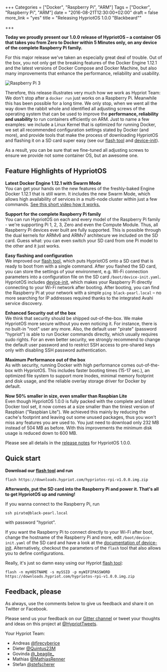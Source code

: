 +++
Categories = ["Docker", "Raspberry Pi", "ARM"]
Tags = ["Docker", "Raspberry Pi", "ARM"]
date = "2016-08-21T12:30:00+02:00"
draft = false
more_link = "yes"
title = "Releasing HypriotOS 1.0.0 \"Blackbeard\""

+++

**Today we proudly present our 1.0.0 release of HypriotOS – a container OS that takes you from Zero to Docker within 5 Minutes only, on any device of the complete Raspberry Pi family.**

For this major release we've taken an especially great deal of trouble. Out of the box, you not only get the breaking features of the Docker Engine 1.12.1 and the latest versions of Docker Compose and Docker Machine, but also many improvements that enhance the performance, reliability and usability.

![Raspberry Pi 3](/images/release-1-0/docker_pirate.jpg)

<!--more-->


Therefore, this release illustrates very much how we work as Hypriot Team: We don't stop after a `docker run` just works on a Raspberry Pi. Meanwhile this has been possible for a long time. We only stop, when we went all the way down the rabbit whole and identified all adjusting screws of the operating system that can be used to improve the **performance, reliability and usability** to run containers efficiently on ARM. Just to name a few examples: we include a Linux Kernel that is optimized for running Docker, we set all recommended configuration settings stated by Docker (and more), and provide tools that make the process of downloading HypriotOS and flashing it on a SD card super easy (see our [flash tool](https://github.com/hypriot/flash) and [device-init](https://github.com/hypriot/device-init)).

As a result, you can be sure that we fine-tuned all adjusting screws to ensure we provide not some container OS, but an awesome one.


## Feature Highlights of HypriotOS

**Latest Docker Engine 1.12.1 with Swarm Mode** </br>
You can get your hands on the new features of the freshly-baked Engine Docker 1.12.1 that is still warm. It includes the new Swarm Mode, which allows high availability of services in a multi-node cluster within just a few commands.
[See this short video how it works.](https://blog.docker.com/2016/07/swarm-mode-on-a-raspberry-pi-cluster/)

**Support for the complete Raspberry Pi family** </br>
You can run HypriotOS on each and every model of the Raspberry Pi family - we're supporting Pi 1, 2, 3, Zero and even the Compute Module. Thus, all Raspberry Pi devices ever built are fully supported. This is possible through the dual kernels for ARMv6 and ARMv7 architecure we included on the SD card. Guess what: you can even switch your SD card from one Pi model to the other and it just works.

**Easy flashing and configuration** </br>
We improved our [flash tool](https://github.com/hypriot/flash), which puts HypriotOS onto a SD card that is ready to boot from with a single command. After you flashed the SD card, you can store the settings of your environment, e.g. Wi-Fi connection parameters into a configuration file on the SD card `/boot/device-init.yaml`. HypriotOS includes [device-init](https://github.com/hypriot/device-init), which makes your Raspberry Pi directly connecting to your Wi-Fi network after booting.
After booting, you can find the Raspberry Pi at your network with a simple `ping black-pearl.local` – no more searching for IP addresses required thanks to the integrated Avahi service discovery.

**Enhanced Security out of the box** </br>
We think that security should be shipped out-of-the-box. We make HypriotOS more secure without you even noticing it. For instance, there is no built-in "root" user any more. Also, the default user "pirate" (password "hypriot") is able to run Docker commands directly, which usually requires sudo rights. For an even better security, we strongly recommend to change the default user password and to restrict SSH access to pre-shared keys only with disabling SSH password authentication.

**Maximum Performance out of the box** </br>
As with security, running Docker with high performance comes out-of-the-box with HypriotOS. This includes faster booting times (15-17 sec.), an optimized file system to support more Inodes, minimal memory footprint and disk usage, and the reliable overlay storage driver for Docker by default.

**Now 50% smaller in size, even smaller than Raspbian Lite** </br>
Even though HypriotOS 1.0.0 is fully packed with the complete and latest Docker tool set, it now comes at a size smaller than the tiniest version of Raspbian ("Raspbian Lite"). We achieved this mainly by reducing the cache's footprint and leaving out some unused packages, thus you won't miss any features you are used to. You just need to download only 232 MB instead of 504 MB as before. With this improvements the minimum disk usage is reduced down to 600 MB.

Please see all details in the [release notes](https://github.com/hypriot/image-builder-rpi/releases/tag/v1.0.0) for HypriotOS 1.0.0.

## Quick start
**Download our [flash tool](https://github.com/hypriot/flash) and run**
```
flash https://downloads.hypriot.com/hypriotos-rpi-v1.0.0.img.zip
```

**Afterwards, put the SD card into the Raspberry Pi and power it. That's all to get HypriotOS up and running!**

If you wanna connect to the Raspberry Pi, run
```
ssh pirate@black-pearl.local
```
with password "hypriot".

If you want the Raspberry Pi to connect directly to your Wi-Fi after boot, change the hostname of the Raspberry Pi and more, edit `/boot/device-init.yaml` of the SD card and have a look at the [documentation of device-init](https://github.com/hypriot/device-init). Alternatively, checkout the parameters of the `flash` tool that also allows you to define configurations.

Really, it's just so damn easy using our Hypriot [flash tool](https://github.com/hypriot/flash):
```
flash -n myHOSTNAME -s mySSID -p myWIFIPASSWORD https://downloads.hypriot.com/hypriotos-rpi-v1.0.0.img.zip
```


## Feedback, please

As always, use the comments below to give us feedback and share it on Twitter or Facebook.

Please send us your feedback on our [Gitter channel](https://gitter.im/hypriot/talk) or tweet your thoughts and ideas on this project at [@HypriotTweets](https://twitter.com/HypriotTweets).

Your Hypriot Team:

* Andreas [@firecyberice](https://twitter.com/firecyberice)
* Dieter [@Quintus23M](https://twitter.com/Quintus23M)
* Govinda [@\_beagile\_](https://twitter.com/_beagile_)
* Mathias [@MathiasRenner](https://twitter.com/MathiasRenner)
* Stefan [@stefscherer](https://twitter.com/stefscherer)
